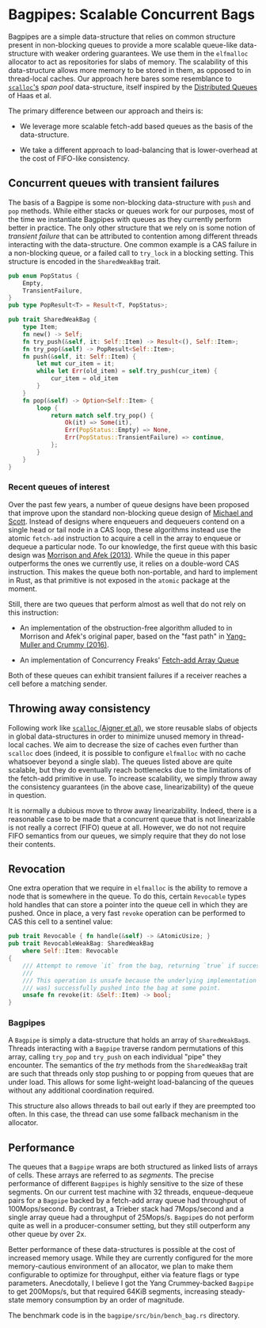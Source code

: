 <!-- Copyright 2017 the authors. See the 'Copyright and license' section of the
README.md file at the top-level directory of this repository.

Licensed under the Apache License, Version 2.0 (the LICENSE-APACHE file) or
the MIT license (the LICENSE-MIT file) at your option. This file may not be
copied, modified, or distributed except according to those terms. -->

# Bagpipes: Scalable Concurrent Bags

Bagpipes are a simple data-structure that relies on common structure present in
non-blocking queues to provide a more scalable queue-like data-structure with
weaker ordering guarantees. We use them in the `elfmalloc` allocator to act as
repositories for slabs of memory. The scalability of this data-structure allows
more memory to be stored in them, as opposed to in thread-local caches. Our
approach here bares some resemblance to [`scalloc`'s](https://arxiv.org/pdf/1503.09006.pdf)
*span pool* data-structure, itself inspired by the [Distributed Queues](https://www.semanticscholar.org/paper/Distributed-queues-in-shared-memory-multicore-perf-Haas-Lippautz/3c1e0e9c5b774f8d1b7522e7b7ea90634b1e252a)
of Haas et al.

The primary difference between our approach and theirs is:

* We leverage more scalable fetch-add based queues as the basis of the
  data-structure.

* We take a different approach to load-balancing that is lower-overhead at the
  cost of FIFO-like consistency.

## Concurrent queues with transient failures
The basis of a Bagpipe is some non-blocking data-structure with `push` and `pop`
methods. While either stacks or queues work for our purposes, most of the time
we instantiate Bagpipes with queues as they currently perform better in
practice. The only other structure that we rely on is some notion of *transient
failure* that can be attributed to contention among different threads
interacting with the data-structure. One common example is a CAS failure in a
non-blocking queue, or a failed call to `try_lock` in a blocking setting. This
structure is encoded in the `SharedWeakBag` trait.

```rust
pub enum PopStatus {
    Empty,
    TransientFailure,
}
pub type PopResult<T> = Result<T, PopStatus>;

pub trait SharedWeakBag {
    type Item;
    fn new() -> Self;
    fn try_push(&self, it: Self::Item) -> Result<(), Self::Item>;
    fn try_pop(&self) -> PopResult<Self::Item>;
    fn push(&self, it: Self::Item) {
        let mut cur_item = it;
        while let Err(old_item) = self.try_push(cur_item) {
            cur_item = old_item
        }
    }
    fn pop(&self) -> Option<Self::Item> {
        loop {
            return match self.try_pop() {
                Ok(it) => Some(it),
                Err(PopStatus::Empty) => None,
                Err(PopStatus::TransientFailure) => continue,
            };
        }
    }
}
```

### Recent queues of interest

Over the past few years, a number of queue designs have been proposed that
improve upon the standard non-blocking queue design of [Michael and
Scott](https://www.research.ibm.com/people/m/michael/podc-1996.pdf). Instead of
designs where enqueuers and dequeuers contend on a single head or tail node in a
CAS loop, these algorithms instead use the atomic `fetch-add` instruction to
acquire a cell in the array to enqueue or dequeue a particular node. To our
knowledge, the first queue with this basic design was [Morrison and Afek
(2013)](http://www.cs.tau.ac.il/~mad/publications/ppopp2013-x86queues.pdf).
While the queue in this paper outperforms the ones we currently use, it relies
on a double-word CAS instruction. This makes the queue both non-portable, and
hard to implement in Rust, as that primitive is not exposed in the `atomic`
package at the moment.

Still, there are two queues that perform almost as well that do not rely on this
instruction:

* An implementation of the obstruction-free algorithm alluded to in Morrison and
  Afek's original paper, based on the "fast path" in [Yang-Muller and Crummy
  (2016)](http://chaoran.me/assets/pdf/wfq-ppopp16.pdf).

* An implementation of Concurrency Freaks' [Fetch-add Array Queue](http://concurrencyfreaks.blogspot.com/2016/11/faaarrayqueue-mpmc-lock-free-queue-part.html)

Both of these queues can exhibit transient failures if a receiver reaches a cell
before a matching sender.

## Throwing away consistency

Following work like [`scalloc` (Aigner et al)](https://arxiv.org/abs/1503.09006),
we store reusable slabs of objects in global data-structures in order to
minimize unused memory in thread-local caches. We aim to decrease the size of
caches even further than `scalloc` does (indeed, it is possible to configure
`elfmalloc` with no cache whatsoever beyond a single slab). The queues listed
above are quite scalable, but they do eventually reach bottlenecks due to the
limitations of the fetch-add primitive in use. To increase scalability, we
simply throw away the consistency guarantees (in the above case,
linearizability) of the queue in question.

It is normally a dubious move to throw away linearizability. Indeed, there is a
reasonable case to be made that a concurrent queue that is not linearizable is
not really a correct (FIFO) queue at all. However, we do not not require FIFO
semantics from our queues, we simply require that they do not lose their
contents.

## Revocation

One extra operation that we require in `elfmalloc` is the ability to remove a
node that is somewhere in the queue. To do this, certain `Revocable` types hold
handles that can store a pointer into the queue cell in which they are pushed.
Once in place, a very fast `revoke` operation can be performed to CAS this cell
to a sentinel value:

```rust
pub trait Revocable { fn handle(&self) -> &AtomicUsize; }
pub trait RevocableWeakBag: SharedWeakBag
    where Self::Item: Revocable
{
    /// Attempt to remove `it` from the bag, returning `true` if successful.
    ///
    /// This operation is unsafe because the underlying implementation may assume that `it` is (or
    /// was) successfully pushed into the bag at some point.
    unsafe fn revoke(it: &Self::Item) -> bool;
}
```

### Bagpipes

A `Bagpipe` is simply a data-structure that holds an array of `SharedWeakBag`s.
Threads interacting with a `Bagpipe` traverse random permutations of this array,
calling `try_pop` and `try_push` on each individual "pipe" they encounter. The
semantics of the *try* methods from the `SharedWeakBag` trait are such that
threads only stop pushing to or popping from queues that are under load. This
allows for some light-weight load-balancing of the queues without any additional
coordination required.

This structure also allows threads to bail out early if they are preempted too
often. In this case, the thread can use some fallback mechanism in the allocator.

## Performance

The queues that a `Bagpipe` wraps are both structured as linked lists of arrays
of cells. These arrays are referred to as *segments*. The precise performance of
different `Bagpipes` is highly sensitive to the size of these segments. On our
current test machine with 32 threads, enqueue-dequeue pairs for a `Bagpipe`
backed by a fetch-add array queue had throughput of 100Mops/second. By contrast,
a Trieber stack had 7Mops/second and a single array queue had a throughput of
25Mops/s. `Bagpipe`s do not perform quite as well in a producer-consumer
setting, but they still outperform any other queue by over 2x.

Better performance of these data-structures is possible at the cost of increased
memory usage. While they are currently configured for the more memory-cautious
environment of an allocator, we plan to make them configurable to optimize for
throughput, either via feature flags or type parameters. Anecdotally, I believe
I got the Yang Crummey-backed `Bagpipe` to get 200Mops/s, but that required
64KiB segments, increasing steady-state memory consumption by an order of
magnitude.

The benchmark code is in the `bagpipe/src/bin/bench_bag.rs` directory.
